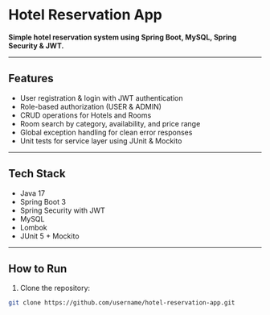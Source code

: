 # Hotel Reservation App

**Simple hotel reservation system using Spring Boot, MySQL, Spring Security & JWT.**

---

## Features

- User registration & login with JWT authentication
- Role-based authorization (USER & ADMIN)
- CRUD operations for Hotels and Rooms
- Room search by category, availability, and price range
- Global exception handling for clean error responses
- Unit tests for service layer using JUnit & Mockito

---

## Tech Stack

- Java 17
- Spring Boot 3
- Spring Security with JWT
- MySQL
- Lombok
- JUnit 5 + Mockito

---

## How to Run

1. Clone the repository:
```bash
git clone https://github.com/username/hotel-reservation-app.git
